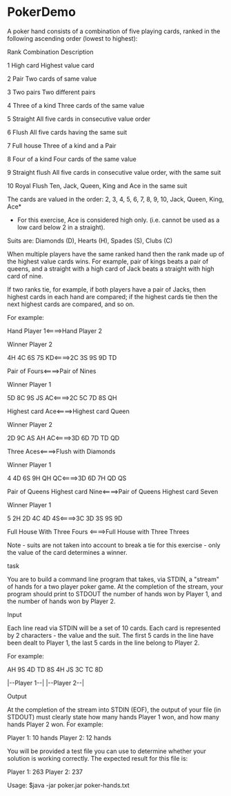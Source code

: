 # PokerDemo

A poker hand consists of a combination of five playing cards, ranked in the following ascending order (lowest to highest):

Rank Combination Description

1 High card Highest value card

2 Pair Two cards of same value

3 Two pairs Two different pairs

4 Three of a kind Three cards of the same value

5 Straight All five cards in consecutive value order

6 Flush All five cards having the same suit

7 Full house Three of a kind and a Pair

8 Four of a kind Four cards of the same value

9 Straight flush All five cards in consecutive value order, with the same suit

10 Royal Flush Ten, Jack, Queen, King and Ace in the same suit



The cards are valued in the order:
2, 3, 4, 5, 6, 7, 8, 9, 10, Jack, Queen, King, Ace*
* For this exercise, Ace is considered high only. (i.e. cannot be used as a low card below 2 in a straight).

Suits are:
Diamonds (D), Hearts (H), Spades (S), Clubs (C)

When multiple players have the same ranked hand then the rank made up of the highest value cards wins. For example, pair of kings beats a
pair of queens, and a straight with a high card of Jack beats a straight with high card of nine.

If two ranks tie, for example, if both players have a pair of Jacks, then highest cards in each hand are compared; if the highest cards tie then the
next highest cards are compared, and so on.

For example:

Hand Player 1<====>Hand  Player 2   

Winner Player 2

4H 4C 6S 7S KD<====>2C 3S 9S 9D TD

Pair of Fours<====>Pair of Nines



Winner Player 1

5D 8C 9S JS AC<====>2C 5C 7D 8S QH

Highest card Ace<====>Highest card Queen



Winner Player 2

2D 9C AS AH AC<====>3D 6D 7D TD QD

Three Aces<====>Flush with Diamonds



Winner Player 1

4 4D 6S 9H QH QC<====>3D 6D 7H QD QS

Pair of Queens Highest card Nine<====>Pair of Queens Highest card Seven
  


Winner Player 1

5 2H 2D 4C 4D 4S<====>3C 3D 3S 9S 9D

Full House With Three Fours <====>Full House with Three Threes
  


Note - suits are not taken into account to break a tie for this exercise - only the value of the card determines a winner.

task

You are to build a command line program that takes, via STDIN, a "stream" of hands for a two player poker game. At the completion of the
stream, your program should print to STDOUT the number of hands won by Player 1, and the number of hands won by Player 2.

Input

Each line read via STDIN will be a set of 10 cards. Each card is represented by 2 characters - the value and the suit. The first 5 cards in the line
have been dealt to Player 1, the last 5 cards in the line belong to Player 2.

For example:

AH 9S 4D TD 8S 4H JS 3C TC 8D

|--Player 1--| |--Player 2--|

Output

At the completion of the stream into STDIN (EOF), the output of your file (in STDOUT) must clearly state how many hands Player 1 won, and how
many hands Player 2 won. For example:

Player 1: 10 hands
Player 2: 12 hands

You will be provided a test file you can use to determine whether your solution is working correctly. The expected result for this file is:

Player 1: 263
Player 2: 237

Usage:
$java -jar poker.jar poker-hands.txt

